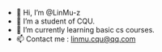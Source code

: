 - 👋 Hi, I’m @LinMu-z
- 👀 I’m a student of CQU.
- 🌱 I’m currently learning basic cs courses.
- 📫 Contact me : linmu.cqu@qq.com

<!---
LinMu-z/LinMu-z is a ✨ special ✨ repository because its `README.md` (this file) appears on your GitHub profile.
You can click the Preview link to take a look at your changes.
--->

